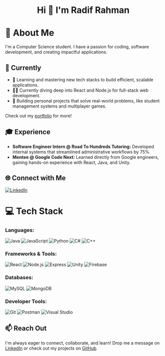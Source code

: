 <h1 align="center">Hi 👋 I'm Radif Rahman</h1>

# 💫 About Me
I'm a Computer Science student. I have a passion for coding, software development, and creating impactful applications.

## 🚀 Currently 
- 🌱 Learning and mastering new tech stacks to build efficient, scalable applications.
- 👨‍💻 Currently diving deep into React and Node.js for full-stack web development.
- 🔧 Building personal projects that solve real-world problems, like student management systems and multiplayer games.

Check out my [portfolio](https://github.com/Radifical) for more!

## 🎓 Experience
- **Software Engineer Intern @ Road To Hundreds Tutoring:** Developed internal systems that streamlined administrative workflows by 75%.
- **Mentee @ Google Code Next:** Learned directly from Google engineers, gaining hands-on experience with React, Java, and Unity.

## 🌐 Connect with Me
[![LinkedIn](https://img.shields.io/badge/LinkedIn-%230077B5.svg?style=for-the-badge&logo=linkedin&logoColor=white)](https://www.linkedin.com/in/radifr)

# 💻 Tech Stack
### Languages:
![Java](https://img.shields.io/badge/java-%23ED8B00.svg?style=for-the-badge&logo=java&logoColor=white) 
![JavaScript](https://img.shields.io/badge/javascript-%23323330.svg?style=for-the-badge&logo=javascript&logoColor=%23F7DF1E) 
![Python](https://img.shields.io/badge/python-%233776AB.svg?style=for-the-badge&logo=python&logoColor=white) 
![C#](https://img.shields.io/badge/csharp-%23239120.svg?style=for-the-badge&logo=csharp&logoColor=white) 
![C++](https://img.shields.io/badge/cplusplus-%2300599C.svg?style=for-the-badge&logo=cplusplus&logoColor=white)

### Frameworks & Tools:
![React](https://img.shields.io/badge/react-%2320232a.svg?style=for-the-badge&logo=react&logoColor=%2361DAFB) 
![Node.js](https://img.shields.io/badge/node.js-%23339933.svg?style=for-the-badge&logo=nodedotjs&logoColor=white) 
![Express](https://img.shields.io/badge/express.js-%23404d59.svg?style=for-the-badge&logo=express&logoColor=%2361DAFB) 
![Unity](https://img.shields.io/badge/unity-%23000000.svg?style=for-the-badge&logo=unity&logoColor=white) 
![Firebase](https://img.shields.io/badge/firebase-%23039BE5.svg?style=for-the-badge&logo=firebase) 


### Databases:
![MySQL](https://img.shields.io/badge/mysql-%2300f.svg?style=for-the-badge&logo=mysql&logoColor=white)
![MongoDB](https://img.shields.io/badge/mongodb-%234ea94b.svg?style=for-the-badge&logo=mongodb&logoColor=white)
### Developer Tools:
![Git](https://img.shields.io/badge/git-%23F05033.svg?style=for-the-badge&logo=git&logoColor=white) 
![Postman](https://img.shields.io/badge/Postman-FF6C37?style=for-the-badge&logo=postman&logoColor=white) 
![Visual Studio](https://img.shields.io/badge/Visual%20Studio-5C2D91.svg?style=for-the-badge&logo=visual-studio&logoColor=white)

## 📫 Reach Out
I'm always eager to connect, collaborate, and learn! Drop me a message on [LinkedIn](https://www.linkedin.com/in/radifr) or check out my projects on [GitHub](https://github.com/Radifical).
